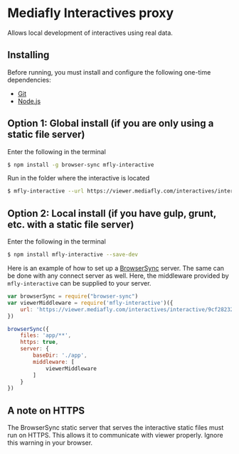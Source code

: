 # Mediafly Interactives proxy
Allows local development of interactives using real data.

## Installing
Before running, you must install and configure the following one-time dependencies:

* [Git](http://git-scm.com/)
* [Node.js](http://nodejs.org/)

## Option 1: Global install (if you are only using a static file server)

Enter the following in the terminal
```bash
$ npm install -g browser-sync mfly-interactive
```

Run in the folder where the interactive is located
```bash
$ mfly-interactive --url https://viewer.mediafly.com/interactives/interactive/9cf282320e6340ee8b830e5376d54531product184614/1441745710d55945/index.html
```

## Option 2: Local install (if you have gulp, grunt, etc. with a static file server)
Enter the following in the terminal
```bash
$ npm install mfly-interactive --save-dev
```

Here is an example of how to set up a [BrowserSync](http://www.browsersync.io/) server. The same can be done with any connect server as well. Here, the middleware provided by `mfly-interactive` can be supplied to your server.
```javascript
var browserSync = require("browser-sync")
var viewerMiddleware = require('mfly-interactive')({
	url: 'https://viewer.mediafly.com/interactives/interactive/9cf282320e6340ee8b830e5376d54531product184614/1441745710d55945/index.html'
})

browserSync({
	files: 'app/**',
	https: true,
	server: {
		baseDir: './app',
		middleware: [
			viewerMiddleware
		]
	}
})

```

## A note on HTTPS
The BrowserSync static server that serves the interactive static files must run on HTTPS. This allows it to communicate with viewer properly.
Ignore this warning in your browser.
